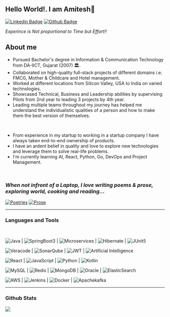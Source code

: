 ## Hello World!. I am Amitesh👋
[![Linkedin Badge](https://img.shields.io/badge/-amitesh4u-red?style=flat&logo=Linkedin&logoColor=white&link=https://www.linkedin.com/in/amitesh4u/)](https://www.linkedin.com/in/amitesh4u/)
[![Github Badge](https://img.shields.io/badge/-amitesh4u-29903b?style=flat&logo=github&logoColor=link=https://github.com/amitesh4u)](https://github.com/amitesh4u)

_Experince is Not proportional to Time but Effort!!_

<!--
**amitesh4u/amitesh4u** is a ✨ _special_ ✨ repository because its `README.md` (this file) appears on your GitHub profile.

Here are some ideas to get you started:

- 🔭 I’m currently working on ...
- 🌱 I’m currently learning ...
- 👯 I’m looking to collaborate on ...
- 🤔 I’m looking for help with ...
- 💬 Ask me about ...
- 📫 How to reach me: ...
- 😄 Pronouns: ...
- ⚡ Fun fact: ...
-->

## About me

- Pursued Bachelor's degree in Information & Communication Technology from DA-IICT, Gujarat (2007) 🏛.
- Collaborated on high-quality full-stack projects of different domains i.e. FMCG, Mother & Childcare and Hotel management.
- Worked at different locations from Silicon Valley, USA to India on varied technologies.
- Showcased Technical, Business and Leadership abilities by supervising Pilots from 2nd year to leading 3 projects by 4th year. 
- Leading multiple teams throughout my journey has helped me understand the individualistic qualities of a person and how to make them the best version of themselves.

<br/>

- From experience in my startup to working in a startup company I have always taken end-to-end ownership of products.
- I have an ardent belief in quality and love to explore new technologies and leverage them to solve real-life problems.
- I'm currently learning AI, React, Python, Go, DevOps and Project Management.
<br/>

### _When not infront of a Laptop, I love writing poems & prose, exploring world, cooking and reading..._
[![Poetries](https://img.shields.io/badge/-Poetries-red?style=flat&logo=paperlessngx&logoColor=white&link=https://mypoetry4u.blogspot.com)](https://mypoetry4u.blogspot.com) 
[![Prose](https://img.shields.io/badge/-Prose-29903B?style=flat&logo=paperlessngx&logoColor=white&link=https://amitesh4u.blogspot.com)](https://amitesh4u.blogspot.com) 


<hr/>

### Languages and Tools

<br/>

![Java](https://img.shields.io/badge/-Java_21-blue?style=flat&logo=OpenJDK&logoColor=white) |
![SpringBoot3](https://img.shields.io/badge/-Springboot_3-1572B6?style=flat&logo=spring&logoColor=white) |
![Microservices](https://img.shields.io/badge/-Microservices-blue?style=flat&logo=spring&logoColor=white) | 
![Hibernate](https://img.shields.io/badge/-Hibernate-black?style=flat&logo=hibernate) |
![JUnit5](https://img.shields.io/badge/-JUnit5-black?style=flat&logo=JUnit5)


![Veracode](https://img.shields.io/badge/-Veracode-black?style=flat) |
![SonarQube](https://img.shields.io/badge/-SonarQube-blue?style=flat&logo=SonarQube&logoColor=white) |
![JWT](https://img.shields.io/badge/-JWT-black?style=flat) |
![Artificial Intelligence](https://img.shields.io/badge/-Artificial_Intelligence-blue?style=flat&logo=ArtificialIntelligence)



![React](https://img.shields.io/badge/-React-1572B6?style=flat&logo=react) |
![JavaScript](https://img.shields.io/badge/-JavaScript-black?style=flat&logo=javascript) |
![Python](https://img.shields.io/badge/-Python-black?style=flat&logo=python) |
![Kotlin](https://img.shields.io/badge/-Kotlin-black?style=flat&logo=Kotlin) 




![MySQL](https://img.shields.io/badge/-MySQL-blue?style=flat&logo=mysql&logoColor=white) |
![Redis](https://img.shields.io/badge/-Redis-black?style=flat&logo=redis) |
![MongoDB](https://img.shields.io/badge/-MongoDB-black?style=flat&logo=mongodb) |
![Oracle](https://img.shields.io/badge/-OracleDB-black?style=flat&logo=oracle) |
![ElasticSearch](https://img.shields.io/badge/-ElasticSearch-blue?style=flat&logo=elasticsearch)


  
![AWS](https://img.shields.io/badge/-AWS-blue?style=flat&logo=aws) |
![Jenkins](https://img.shields.io/badge/-Jenkins-black?style=flat&logo=jenkins) |
![Docker](https://img.shields.io/badge/-Docker-black?style=flat&logo=docker) |
![Apachekafka](https://img.shields.io/badge/-Apache_Kafka-blue?style=flat&logo=apachekafka&logoColor=white) 


<hr/>

### Github Stats
<a href="https://github.com/amitesh4u">
  <img align="center" src="https://github-readme-stats.vercel.app/api/top-langs/?username=amitesh4u&size_weight=0.5&count_weight=0.5&theme=radical&hide=PHP,CSS" />
</a>
<!--
- #### <img src="https://media.giphy.com/media/VgCDAzcKvsR6OM0uWg/giphy.gif" width="50"> How about some stats ?
- ![Amitesh Github Stats](https://github-readme-stats.vercel.app/api?username=amitesh4u&count_private=true&show_icons=true&title_color=fff&icon_color=79ff97&text_color=9f9f9f&bg_color=151515)
-->
